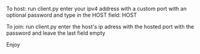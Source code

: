 To host:
  run client.py
  enter your ipv4 address
  with a custom port
  with an optional password
  and type in the HOST field: HOST

To join:
  run client.py
  enter the host's ip adress
  with the hosted port
  with the password
  and leave the last field empty

Enjoy
